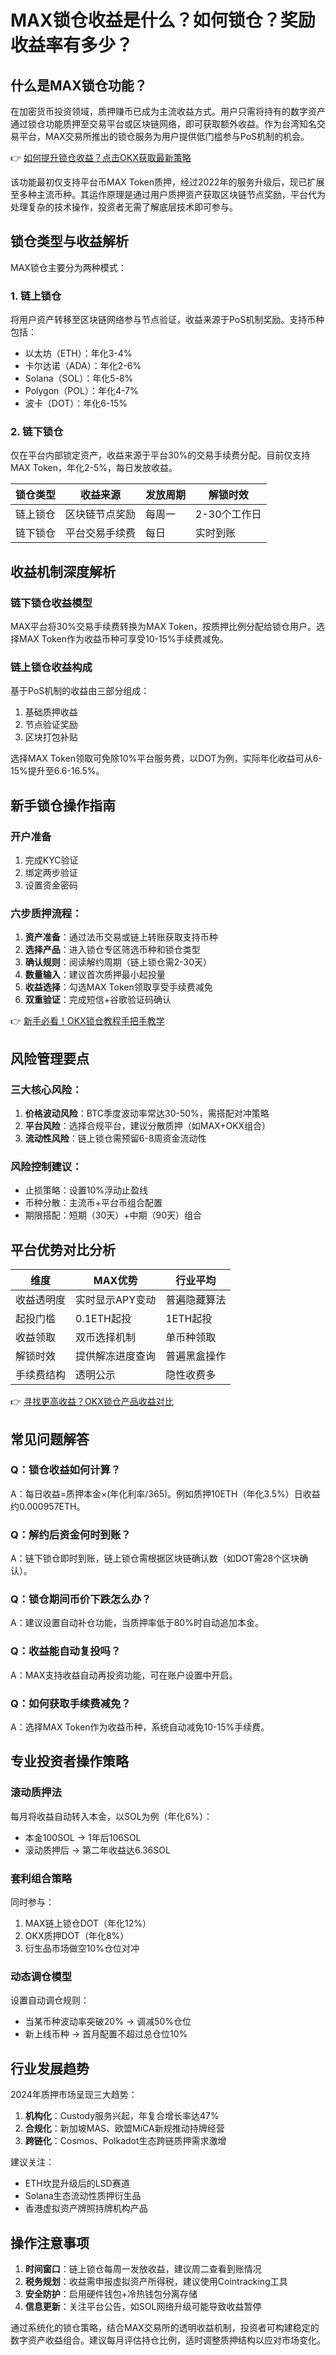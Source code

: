 # MAX锁仓收益是什么？如何锁仓？奖励收益率有多少？

## 什么是MAX锁仓功能？

在加密货币投资领域，质押赚币已成为主流收益方式。用户只需将持有的数字资产通过锁仓功能质押至交易平台或区块链网络，即可获取额外收益。作为台湾知名交易平台，MAX交易所推出的锁仓服务为用户提供低门槛参与PoS机制的机会。

👉 [如何提升锁仓收益？点击OKX获取最新策略](https://bit.ly/okx_welcome)

该功能最初仅支持平台币MAX Token质押，经过2022年的服务升级后，现已扩展至多种主流币种。其运作原理是通过用户质押资产获取区块链节点奖励，平台代为处理复杂的技术操作，投资者无需了解底层技术即可参与。

## 锁仓类型与收益解析

MAX锁仓主要分为两种模式：

### 1. 链上锁仓
将用户资产转移至区块链网络参与节点验证，收益来源于PoS机制奖励。支持币种包括：
- 以太坊（ETH）：年化3-4%
- 卡尔达诺（ADA）：年化2-6%
- Solana（SOL）：年化5-8%
- Polygon（POL）：年化4-7%
- 波卡（DOT）：年化6-15%

### 2. 链下锁仓
仅在平台内部锁定资产，收益来源于平台30%的交易手续费分配。目前仅支持MAX Token，年化2-5%，每日发放收益。

| 锁仓类型 | 收益来源 | 发放周期 | 解锁时效 |
|---------|----------|----------|----------|
| 链上锁仓 | 区块链节点奖励 | 每周一 | 2-30个工作日 |
| 链下锁仓 | 平台交易手续费 | 每日 | 实时到账 |

## 收益机制深度解析

### 链下锁仓收益模型
MAX平台将30%交易手续费转换为MAX Token，按质押比例分配给锁仓用户。选择MAX Token作为收益币种可享受10-15%手续费减免。

### 链上锁仓收益构成
基于PoS机制的收益由三部分组成：
1. 基础质押收益
2. 节点验证奖励
3. 区块打包补贴

选择MAX Token领取可免除10%平台服务费，以DOT为例，实际年化收益可从6-15%提升至6.6-16.5%。

## 新手锁仓操作指南

### 开户准备
1. 完成KYC验证
2. 绑定两步验证
3. 设置资金密码

### 六步质押流程：
1. **资产准备**：通过法币交易或链上转账获取支持币种
2. **选择产品**：进入锁仓专区筛选币种和锁仓类型
3. **确认规则**：阅读解约周期（链上锁仓需2-30天）
4. **数量输入**：建议首次质押最小起投量
5. **收益选择**：勾选MAX Token领取享受手续费减免
6. **双重验证**：完成短信+谷歌验证码确认

👉 [新手必看！OKX锁仓教程手把手教学](https://bit.ly/okx_welcome)

## 风险管理要点

### 三大核心风险：
1. **价格波动风险**：BTC季度波动率常达30-50%，需搭配对冲策略
2. **平台风险**：选择合规平台，建议分散质押（如MAX+OKX组合）
3. **流动性风险**：链上锁仓需预留6-8周资金流动性

### 风险控制建议：
- 止损策略：设置10%浮动止盈线
- 币种分散：主流币+平台币组合配置
- 期限搭配：短期（30天）+中期（90天）组合

## 平台优势对比分析

| 维度 | MAX优势 | 行业平均 |
|------|---------|----------|
| 收益透明度 | 实时显示APY变动 | 普遍隐藏算法 |
| 起投门槛 | 0.1ETH起投 | 1ETH起投 |
| 收益领取 | 双币选择机制 | 单币种领取 |
| 解锁时效 | 提供解冻进度查询 | 普遍黑盒操作 |
| 手续费结构 | 透明公示 | 隐性收费多 |

👉 [寻找更高收益？OKX锁仓产品收益对比](https://bit.ly/okx_welcome)

## 常见问题解答

### Q：锁仓收益如何计算？
A：每日收益=质押本金×(年化利率/365)。例如质押10ETH（年化3.5%）日收益约0.000957ETH。

### Q：解约后资金何时到账？
A：链下锁仓即时到账，链上锁仓需根据区块链确认数（如DOT需28个区块确认）。

### Q：锁仓期间币价下跌怎么办？
A：建议设置自动补仓功能，当质押率低于80%时自动追加本金。

### Q：收益能自动复投吗？
A：MAX支持收益自动再投资功能，可在账户设置中开启。

### Q：如何获取手续费减免？
A：选择MAX Token作为收益币种，系统自动减免10-15%手续费。

## 专业投资者操作策略

### 滚动质押法
每月将收益自动转入本金，以SOL为例（年化6%）：
- 本金100SOL → 1年后106SOL
- 滚动质押后 → 第二年收益达6.36SOL

### 套利组合策略
同时参与：
1. MAX链上锁仓DOT（年化12%）
2. OKX质押DOT（年化8%）
3. 衍生品市场做空10%仓位对冲

### 动态调仓模型
设置自动调仓规则：
- 当某币种波动率突破20% → 调减50%仓位
- 新上线币种 → 首月配置不超过总仓位10%

## 行业发展趋势

2024年质押市场呈现三大趋势：
1. **机构化**：Custody服务兴起，年复合增长率达47%
2. **合规化**：新加坡MAS、欧盟MiCA新规推动持牌经营
3. **跨链化**：Cosmos、Polkadot生态跨链质押需求激增

建议关注：
- ETH坎昆升级后的LSD赛道
- Solana生态流动性质押衍生品
- 香港虚拟资产牌照持牌机构产品

## 操作注意事项

1. **时间窗口**：链上锁仓每周一发放收益，建议周二查看到账情况
2. **税务规划**：收益需申报虚拟资产所得税，建议使用Cointracking工具
3. **安全防护**：启用硬件钱包+冷热钱包分离存储
4. **信息更新**：关注平台公告，如SOL网络升级可能导致收益暂停

通过系统化的锁仓策略，结合MAX交易所的透明收益机制，投资者可构建稳定的数字资产收益组合。建议每月评估持仓比例，适时调整质押结构以应对市场变化。